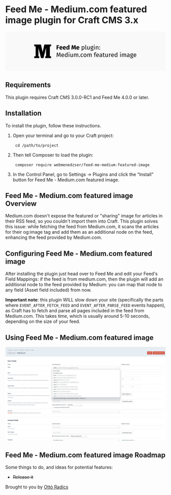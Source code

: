 # Feed Me - Medium.com featured image plugin for Craft CMS 3.x

![Cover Photo](resources/img/cover-photo.png)

## Requirements

This plugin requires Craft CMS 3.0.0-RC1 and Feed Me 4.0.0 or later.

## Installation

To install the plugin, follow these instructions.

1. Open your terminal and go to your Craft project:

        cd /path/to/project

2. Then tell Composer to load the plugin:

        composer require webmenedzser/feed-me-medium-featured-image

3. In the Control Panel, go to Settings → Plugins and click the “Install” button for Feed Me - Medium.com featured image.

## Feed Me - Medium.com featured image Overview

Medium.com doesn't expose the featured or "sharing" image for articles in their RSS feed, so you couldn't import them into Craft. This plugin solves this issue: while fetching the feed from Medium.com, it scans the articles for their og:image tag and add them as an additional node on the feed, enhancing the feed provided by Medium.com.  

## Configuring Feed Me - Medium.com featured image

After installing the plugin just head over to Feed Me and edit your Feed's Field Mappings: if the feed is from medium.com, then the plugin will add an additional node to the feed provided by Medium: you can map that node to any field (Asset field included) from now. 

**Important note**: this plugin WILL slow down your site (specifically the parts where `EVENT_AFTER_FETCH_FEED` and `EVENT_AFTER_PARSE_FEED` events happen), as Craft has to fetch and parse all pages included in the feed from Medium.com. This takes time, which is usually around 5-10 seconds, depending on the size of your feed.

## Using Feed Me - Medium.com featured image

![Screenshot](resources/img/feed-me-medium-featured-image.jpg)

## Feed Me - Medium.com featured image Roadmap

Some things to do, and ideas for potential features:

* ~~Release it~~

Brought to you by [Ottó Radics](https://www.webmenedzser.hu)
